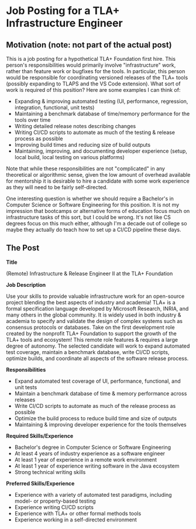 # Job Posting for a TLA+ Infrastructure Engineer

## Motivation (note: not part of the actual post)

This is a job posting for a hypothetical TLA+ Foundation first hire.
This person's responsibilities would primarily involve "infrastructure" work, rather than feature work or bugfixes for the tools.
In particular, this person would be responsible for coordinating versioned releases of the TLA+ tools (possibly expanding to TLAPS and the VS Code extension).
What sort of work is required of this position? Here are some examples I can think of:
 * Expanding & improving automated testing (UI, performance, regression, integration, functional, unit tests)
 * Maintaining a benchmark database of time/memory performance for the tools over time
 * Writing detailed release notes describing changes
 * Writing CI/CD scripts to automate as much of the testing & release process as possible
 * Improving build times and reducing size of build outputs
 * Maintaining, improving, and documenting developer experience (setup, local build, local testing on various platforms)

Note that while these responsibilities are not "complicated" in any theoretical or algorithmic sense, given the low amount of overhead available for mentorship it is desirable to hire a candidate with some work experience as they will need to be fairly self-directed.

One interesting question is whether we should require a Bachelor's in Computer Science or Software Engineering for this position.
It is not my impression that bootcamps or alternative forms of education focus much on infrastructure tasks of this sort, but I could be wrong.
It's not like CS degrees focus on this much either, although I'm a decade out of college so maybe they actually do teach how to set up a CI/CD pipeline these days.

## The Post

**Title**

(Remote) Infrastructure & Release Engineer II at the TLA+ Foundation

**Job Description**

Use your skills to provide valuable infrastructure work for an open-source project blending the best aspects of industry and academia!
TLA+ is a formal specification language developed by Microsoft Research, INRIA, and many others in the global community.
It is widely used in both industry & academia to specify and validate the design of complex systems such as consensus protocols or databases.
Take on the first development role created by the nonprofit TLA+ Foundation to support the growth of the TLA+ tools and ecosystem!
This remote role features & requires a large degree of autonomy.
The selected candidate will work to expand automated test coverage, maintain a benchmark database, write CI/CD scripts, optimize builds, and coordinate all aspects of the software release process.

**Responsibilities**

 * Expand automated test coverage of UI, performance, functional, and unit tests
 * Maintain a benchmark database of time & memory performance across releases
 * Write CI/CD scripts to automate as much of the release process as possible
 * Optimize the build process to reduce build time and size of outputs
 * Maintaining & improving developer experience for the tools themselves

**Required Skills/Experience**

 * Bachelor's degree in Computer Science or Software Engineering
 * At least 4 years of industry experience as a software engineer
 * At least 1 year of experience in a remote work environment
 * At least 1 year of experience writing software in the Java ecosystem
 * Strong technical writing skills

**Preferred Skills/Experience**

 * Experience with a variety of automated test paradigms, including model- or property-based testing
 * Experience writing CI/CD scripts
 * Experience with TLA+ or other formal methods tools
 * Experience working in a self-directed environment
